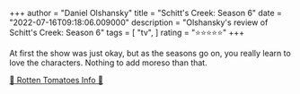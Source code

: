 +++
author = "Daniel Olshansky"
title = "Schitt's Creek: Season 6"
date = "2022-07-16T09:18:06.009000"
description = "Olshansky's review of Schitt's Creek: Season 6"
tags = [
    "tv",
]
rating = "⭐⭐⭐⭐⭐"
+++

At first the show was just okay, but as the seasons go on, you really learn to love the characters. Nothing to add moreso than that.

[🍅 Rotten Tomatoes Info 🍅](https://www.rottentomatoes.com//tv/schitts_creek/s06)